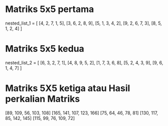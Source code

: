 # Matriks 5x5 pertama
nested_list_1 = [
    [4, 2, 7, 1, 5],
    [3, 6, 2, 8, 9],
    [5, 1, 3, 4, 2],
    [9, 2, 6, 7, 3],
    [8, 5, 1, 2, 4]
]
# Matriks 5x5 kedua
nested_list_2 = [
    [6, 3, 2, 7, 1],
    [4, 8, 9, 5, 2],
    [1, 7, 3, 6, 8],
    [5, 2, 4, 3, 9],
    [9, 6, 1, 4, 7]
]
# Matriks 5X5 ketiga atau Hasil perkalian Matriks
[89, 109, 56, 103, 108]
[165, 141, 107, 123, 166]
[75, 64, 46, 78, 81]
[130, 117, 85, 142, 145]
[115, 99, 76, 109, 72]
